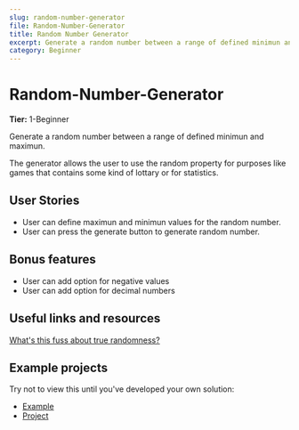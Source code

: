 ```yaml
---
slug: random-number-generator
file: Random-Number-Generator
title: Random Number Generator
excerpt: Generate a random number between a range of defined minimun and maximun.
category: Beginner
---
```

# Random-Number-Generator

**Tier:** 1-Beginner

Generate a random number between a range of defined minimun and maximun.

The generator allows the user to use the random property for purposes like games that contains some kind of lottary or for statistics.

## User Stories

* User can define maximun and minimun values for the random number.
* User can press the generate button to generate random number.

## Bonus features

* User can add option for negative values
* User can add option for decimal numbers

## Useful links and resources

[What's this fuss about true randomness?](https://www.random.org/)

## Example projects

Try not to view this until you've developed your own solution:

-   [Example](https://alonjoshua.github.io/random-number-generator/)
-   [Project](https://github.com/AlonJoshua/random-number-generator/)
